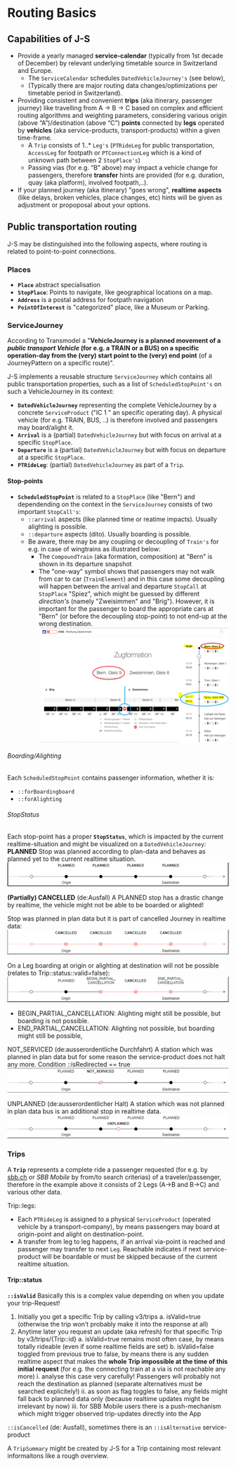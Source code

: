 # Routing Basics

## Capabilities of J-S

* Provide a yearly managed **service-calendar** (typically from 1st decade of December) by relevant underlying timetable source in Switzerland and Europe.
    * The `ServiceCalendar` schedules `DatedVehicleJourney's` (see below),
    * (Typically there are major routing data changes/optimizations per timetable period in Switzerland).
* Providing consistent and convenient **trips** (aka itinerary, passenger journey) like travelling from A -> B -> C based on complex and efficient routing algorithms and weighting parameters, considering various origin (above “A”)/destination (above “C”) **points** connected by **legs** operated by **vehicles** (aka service-products, transport-products) within a given time-frame.
    * A `Trip` consists of 1..* `Leg's` (`PTRideLeg` for public transportation, `AccessLeg` for footpath or `PTConnectionLeg` which is a kind of unknown path between 2 `StopPlace's`) 
    * Passing vias (for e.g. “B” above) may impact a vehicle change for passengers, therefore **transfer** hints are provided (for e.g. duration, quay (aka platform), involved footpath,..).
* If your planned journey (aka itinerary) "goes wrong", **realtime aspects** (like delays, broken vehicles, place changes, etc) hints will be given as adjustment or propoposal about your options.

## Public transportation routing
J-S may be distinguished into the following aspects, where routing is related to point-to-point connections.

### Places
* **`Place`** abstract specialisation
* **`StopPlace`**: Points to navigate, like geographical locations on a map.
* **`Address`** is a postal address for footpath navigation
* **`PointOfInterest`** is "categorized" place, like a Museum or Parking.

### ServiceJourney
According to Transmodel a "**VehicleJourney is a planned movement of a _public transport Vehicle_ (for e.g. a TRAIN or a BUS) on a specific operation-day from the (very) start point to the (very) end point** (of a JourneyPattern on a specific route)".

J-S implements a reusable structure `ServiceJourney` which contains all public transportation properties, such as a list of `ScheduledStopPoint's` on such a VehicleJourney in its context:
* **`DatedVehicleJourney`** representing the complete VehicleJourney by a concrete `ServiceProduct` ("IC 1 <number>" an specific operating day). A physical vehicle (for e.g. TRAIN, BUS, ..) is therefore involved and passengers may board/alight it. 
* **`Arrival`** is a (partial) `DatedVehicleJourney` but with focus on arrival at a specific `StopPlace`.
* **`Departure`** is a (partial) `DatedVehicleJourney` but with focus on departure at a specific `StopPlace`.
* **`PTRideLeg`**: (partial) `DatedVehicleJourney` as part of a `Trip`.

#### Stop-points
* **`ScheduledStopPoint`** is related to a `StopPlace` (like "Bern") and dependending on the context in the `ServiceJourney` consists of two important `StopCall's`:
    * `::arrival` aspects (like planned time or reatime impacts). Usually alighting is possible.
    * `::departure` aspects (dito). Usually boarding is possible.
    * Be aware, there may be any coupling or decoupling of `Train's` for e.g. in case of wingtrains as illustrated below:
        * The `CompoundTrain` (aka formation, composition) at "Bern" is shown in its departure snapshot
        * The "one-way" symbol shows that passengers may not walk from car to car (`TrainElement`) and in this case some decoupling will happen between the arrival and departure `StopCall` at `StopPlace` "Spiez", which might be guessed by different _direction's_ (namely "Zweisimmen" and "Brig"). However, it is important for the passenger to board the appropriate cars at "Bern" (or before the decoupling stop-point) to not end-up at the wrong destination.
![Version JSON-definition](v3/resources/StopCall.png)

###### Boarding/Alighting
Each `ScheduledStopPoint` contains passenger information, whether it is:
* `::forBoardingboard`
* `::forAlighting`

###### StopStatus
Each stop-point has a proper **`StopStatus`**, which is impacted by the current realtime-situation and might be visualized on a `DatedVehicleJourney`:
**PLANNED**
Stop was planned according to plan-data and behaves as planned yet to the current realtime situation.
![Version JSON-definition](v3/resources/StopStatus_PLANNED.png)

**(Partially) CANCELLED** (de:Ausfall)
A PLANNED stop has a drastic change by realtime, the vehicle might not be able to be boarded or alighted!

Stop was planned in plan data but it is part of cancelled Journey in realtime data:
![Version JSON-definition](v3/resources/StopStatus_CANCELLED.png)

On a Leg boarding at origin or alighting at destination will not be possible (relates to Trip::status::valid=false):
![Version JSON-definition](v3/resources/StopStatus_PartiallyCancelled.png)
* BEGIN_PARTIAL_CANCELLATION: Alighting might still be possible, but boarding is not possible.
* END_PARTIAL_CANCELLATION: Alighting not possible, but boarding might still be possible,

NOT_SERVICED (de:ausserordentliche Durchfahrt)
A station which was planned in plan data but for some reason the service-product does not halt any more.
Condition ::isRedirected == true
![Version JSON-definition](v3/resources/StopStatus_NOT_SERVICED.png)

UNPLANNED (de:ausserordentlicher Halt)
A station which was not planned in plan data bus is an additional stop in realtime data.
![Version JSON-definition](v3/resources/StopStatus_UNPLANNED.png)

### Trips
A **`Trip`** represents a complete ride a passenger requested (for e.g. by [sbb.ch](https://www.sbb.ch/en/buying/pages/fahrplan/fahrplan.xhtml) or _SBB Mobile_ by from/to search criterias) of a traveler/passenger, therefore in the example above it consists of 2 Legs (A->B and B->C) and various other data.

Trip::legs: 
* Each `PTRideLeg` is assigned to a physical `ServiceProduct` (operated vehicle by a transport-company), by means passengers may board at origin-point and alight on destination-point. 
* A transfer from leg to leg happens, if an arrival via-point is reached and passenger may transfer to next `Leg`. Reachable indicates if next service-product will be boardable or must be skipped because of the current realtime situation.

#### Trip::status
**`::isValid`**
Basically this is a complex value depending on when you update your trip-Request!
1.	Initially you get a specific Trip by calling v3/trips
      a.	isValid=true (otherwise the trip won’t probably make it into the response at all)
2.	Anytime later you request an update (aka refresh) for that specific Trip by v3/trips/{Trip::id}
      a.	isValid=true remains most often case, by means totally rideable (even if some realtime fields are set)
      b.	isValid=false toggled from previous true to false, by means there is any sudden realtime aspect that makes the **whole Trip impossible at the time of this initial request** (for e.g. the connecting train at a via is not reachable any more)
      i.	analyse this case very carefully! Passengers will probably not reach the destination as planned (separate alternatives must be searched explicitely!)
      ii.	as soon as flag toggles to false, any fields might fall back to planned data only (because realtime updates might be irrelevant by now)
      iii.	for SBB Mobile users there is a push-mechanism which might trigger observed trip-updates directly into the App

`::isCancelled` (de: Ausfall), sometimes there is an `::isAlternative` service-product

A `TripSummary` might be created by J-S for a Trip containing most relevant informaitons like a rough overview.
